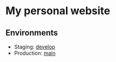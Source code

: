 # My personal website

## Environments

- Staging: [develop](https://zach-nugent-ca.vercel.app/)
- Production: [main](https://www.zachnugent.ca/)
